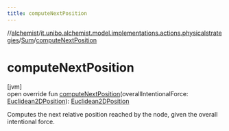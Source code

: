 ```yaml
---
title: computeNextPosition
---
```

//[alchemist](../../../index.html)/[it.unibo.alchemist.model.implementations.actions.physicalstrategies](../index.html)/[Sum](index.html)/[computeNextPosition](compute-next-position.html)



# computeNextPosition



[jvm]\
open override fun [computeNextPosition](compute-next-position.html)(overallIntentionalForce: [Euclidean2DPosition](../../it.unibo.alchemist.model.implementations.positions/-euclidean2-d-position/index.html)): [Euclidean2DPosition](../../it.unibo.alchemist.model.implementations.positions/-euclidean2-d-position/index.html)



Computes the next relative position reached by the node, given the overall intentional force.




